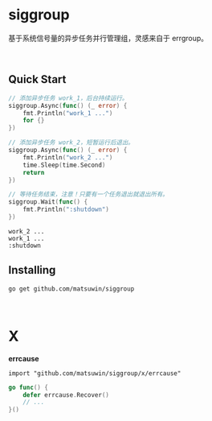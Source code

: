 # siggroup
基于系统信号量的异步任务并行管理组，灵感来自于 errgroup。

<br>

## Quick Start

```go
// 添加异步任务 work_1，后台持续运行。
siggroup.Async(func() (_ error) {
    fmt.Println("work_1 ...")
    for {}
})

// 添加异步任务 work_2，短暂运行后退出。
siggroup.Async(func() (_ error) {
    fmt.Println("work_2 ...")
    time.Sleep(time.Second)
    return
})

// 等待任务结束，注意！只要有一个任务退出就退出所有。
siggroup.Wait(func() {
    fmt.Println(":shutdown")
})
```
```
work_2 ...
work_1 ...
:shutdown
```

## Installing

```
go get github.com/matsuwin/siggroup
```

<br>

# X

**errcause**

```
import "github.com/matsuwin/siggroup/x/errcause"
```
```go
go func() {
    defer errcause.Recover()
    // ...
}()
```
